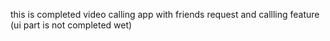 this is completed video calling app with friends request and callling feature (ui part is not completed wet)
